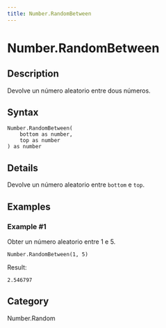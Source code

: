 ```yaml
---
title: Number.RandomBetween
---
```


# Number.RandomBetween


## Description

Devolve un número aleatorio entre dous números.


## Syntax

```powerquery
Number.RandomBetween(
    bottom as number,
    top as number
) as number
```


## Details

Devolve un número aleatorio entre <code>bottom</code> e <code>top</code>.


## Examples

### Example #1 
Obter un número aleatorio entre 1 e 5.
```powerquery
Number.RandomBetween(1, 5)
```

Result: 
```powerquery
2.546797
```




## Category
Number.Random
